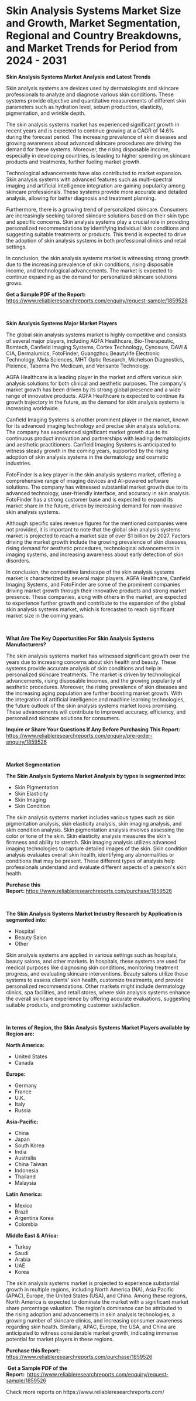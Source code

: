 <p><h1>Skin Analysis Systems Market Size and Growth, Market Segmentation, Regional and Country Breakdowns, and Market Trends for Period from 2024 -  2031</h1></p><p><strong>Skin Analysis Systems Market Analysis and Latest Trends</strong></p>
<p><p>Skin analysis systems are devices used by dermatologists and skincare professionals to analyze and diagnose various skin conditions. These systems provide objective and quantitative measurements of different skin parameters such as hydration level, sebum production, elasticity, pigmentation, and wrinkle depth.</p><p>The skin analysis systems market has experienced significant growth in recent years and is expected to continue growing at a CAGR of 14.6% during the forecast period. The increasing prevalence of skin diseases and growing awareness about advanced skincare procedures are driving the demand for these systems. Moreover, the rising disposable income, especially in developing countries, is leading to higher spending on skincare products and treatments, further fueling market growth.</p><p>Technological advancements have also contributed to market expansion. Skin analysis systems with advanced features such as multi-spectral imaging and artificial intelligence integration are gaining popularity among skincare professionals. These systems provide more accurate and detailed analysis, allowing for better diagnosis and treatment planning.</p><p>Furthermore, there is a growing trend of personalized skincare. Consumers are increasingly seeking tailored skincare solutions based on their skin type and specific concerns. Skin analysis systems play a crucial role in providing personalized recommendations by identifying individual skin conditions and suggesting suitable treatments or products. This trend is expected to drive the adoption of skin analysis systems in both professional clinics and retail settings.</p><p>In conclusion, the skin analysis systems market is witnessing strong growth due to the increasing prevalence of skin conditions, rising disposable income, and technological advancements. The market is expected to continue expanding as the demand for personalized skincare solutions grows.</p></p>
<p><strong>Get a Sample PDF of the Report:&nbsp;</strong> <a href="https://www.reliableresearchreports.com/enquiry/request-sample/1859526">https://www.reliableresearchreports.com/enquiry/request-sample/1859526</a></p>
<p>&nbsp;</p>
<p><strong>Skin Analysis Systems Major Market Players</strong></p>
<p><p>The global skin analysis systems market is highly competitive and consists of several major players, including AGFA Healthcare, Bio-Therapeutic, Bomtech, Canfield Imaging Systems, Cortex Technology, Cynosure, DAVI & CIA, Dermalumics, FotoFinder, Guangzhou Beautylife Electronic Technology, Mela Sciences, MHT Optic Research, Michelson Diagnostics, Pixience, Taberna Pro Medicum, and Verisante Technology.</p><p>AGFA Healthcare is a leading player in the market and offers various skin analysis solutions for both clinical and aesthetic purposes. The company's market growth has been driven by its strong global presence and a wide range of innovative products. AGFA Healthcare is expected to continue its growth trajectory in the future, as the demand for skin analysis systems is increasing worldwide.</p><p>Canfield Imaging Systems is another prominent player in the market, known for its advanced imaging technology and precise skin analysis solutions. The company has experienced significant market growth due to its continuous product innovation and partnerships with leading dermatologists and aesthetic practitioners. Canfield Imaging Systems is anticipated to witness steady growth in the coming years, supported by the rising adoption of skin analysis systems in the dermatology and cosmetic industries.</p><p>FotoFinder is a key player in the skin analysis systems market, offering a comprehensive range of imaging devices and AI-powered software solutions. The company has witnessed substantial market growth due to its advanced technology, user-friendly interface, and accuracy in skin analysis. FotoFinder has a strong customer base and is expected to expand its market share in the future, driven by increasing demand for non-invasive skin analysis systems.</p><p>Although specific sales revenue figures for the mentioned companies were not provided, it is important to note that the global skin analysis systems market is projected to reach a market size of over $1 billion by 2027. Factors driving the market growth include the growing prevalence of skin diseases, rising demand for aesthetic procedures, technological advancements in imaging systems, and increasing awareness about early detection of skin disorders.</p><p>In conclusion, the competitive landscape of the skin analysis systems market is characterized by several major players. AGFA Healthcare, Canfield Imaging Systems, and FotoFinder are some of the prominent companies driving market growth through their innovative products and strong market presence. These companies, along with others in the market, are expected to experience further growth and contribute to the expansion of the global skin analysis systems market, which is forecasted to reach significant market size in the coming years.</p></p>
<p>&nbsp;</p>
<p><strong>What Are The Key Opportunities For Skin Analysis Systems Manufacturers?</strong></p>
<p><p>The skin analysis systems market has witnessed significant growth over the years due to increasing concerns about skin health and beauty. These systems provide accurate analysis of skin conditions and help in personalized skincare treatments. The market is driven by technological advancements, rising disposable incomes, and the growing popularity of aesthetic procedures. Moreover, the rising prevalence of skin diseases and the increasing aging population are further boosting market growth. With the integration of artificial intelligence and machine learning technologies, the future outlook of the skin analysis systems market looks promising. These advancements will contribute to improved accuracy, efficiency, and personalized skincare solutions for consumers.</p></p>
<p><strong>Inquire or Share Your Questions If Any Before Purchasing This Report:</strong> <a href="https://www.reliableresearchreports.com/enquiry/pre-order-enquiry/1859526">https://www.reliableresearchreports.com/enquiry/pre-order-enquiry/1859526</a></p>
<p>&nbsp;</p>
<p><strong>Market Segmentation</strong></p>
<p><strong>The Skin Analysis Systems Market Analysis by types is segmented into:</strong></p>
<p><ul><li>Skin Pigmentation</li><li>Skin Elasticity</li><li>Skin Imaging</li><li>Skin Condition</li></ul></p>
<p><p>The skin analysis systems market includes various types such as skin pigmentation analysis, skin elasticity analysis, skin imaging analysis, and skin condition analysis. Skin pigmentation analysis involves assessing the color or tone of the skin. Skin elasticity analysis measures the skin's firmness and ability to stretch. Skin imaging analysis utilizes advanced imaging technologies to capture detailed images of the skin. Skin condition analysis evaluates overall skin health, identifying any abnormalities or conditions that may be present. These different types of analysis help professionals understand and evaluate different aspects of a person's skin health.</p></p>
<p><strong>Purchase this Report:&nbsp;</strong><a href="https://www.reliableresearchreports.com/purchase/1859526">https://www.reliableresearchreports.com/purchase/1859526</a></p>
<p>&nbsp;</p>
<p><strong>The Skin Analysis Systems Market Industry Research by Application is segmented into:</strong></p>
<p><ul><li>Hospital</li><li>Beauty Salon</li><li>Other</li></ul></p>
<p><p>Skin analysis systems are applied in various settings such as hospitals, beauty salons, and other markets. In hospitals, these systems are used for medical purposes like diagnosing skin conditions, monitoring treatment progress, and evaluating skincare interventions. Beauty salons utilize these systems to assess clients' skin health, customize treatments, and provide personalized recommendations. Other markets might include dermatology clinics, spa facilities, and retail stores, where skin analysis systems enhance the overall skincare experience by offering accurate evaluations, suggesting suitable products, and promoting customer satisfaction.</p></p>
<p>&nbsp;</p>
<p><strong>In terms of Region, the Skin Analysis Systems Market Players available by Region are:</strong></p>
<p>
    <p> <strong> North America: </strong>
        <ul>
            <li>United States</li>
            <li>Canada</li>
        </ul>
        </p> 
    <p> <strong> Europe: </strong>
        <ul>
            <li>Germany</li>
            <li>France</li>
            <li>U.K.</li>
            <li>Italy</li>
            <li>Russia</li>
        </ul>
        </p> 
    <p> <strong> Asia-Pacific: </strong>
        <ul>
            <li>China</li>
            <li>Japan</li>
            <li>South Korea</li>
            <li>India</li>
            <li>Australia</li>
            <li>China Taiwan</li>
            <li>Indonesia</li>
            <li>Thailand</li>
            <li>Malaysia</li>
        </ul>
        </p> 
    <p> <strong> Latin America: </strong>
        <ul>
            <li>Mexico</li>
            <li>Brazil</li>
            <li>Argentina Korea</li>
            <li>Colombia</li>
        </ul>
        </p> 
    <p> <strong> Middle East & Africa: </strong>
        <ul>
            <li>Turkey</li>
            <li>Saudi</li>
            <li>Arabia</li>
            <li>UAE</li>
            <li>Korea</li>
        </ul>
    </p>
    </p>
<p><p>The skin analysis systems market is projected to experience substantial growth in multiple regions, including North America (NA), Asia Pacific (APAC), Europe, the United States (USA), and China. Among these regions, North America is expected to dominate the market with a significant market share percentage valuation. The region's dominance can be attributed to the rising adoption and advancements in skin analysis technologies, a growing number of skincare clinics, and increasing consumer awareness regarding skin health. Similarly, APAC, Europe, the USA, and China are anticipated to witness considerable market growth, indicating immense potential for market players in these regions.</p></p>
<p><strong>Purchase this Report: </strong><a href="https://www.reliableresearchreports.com/purchase/1859526">https://www.reliableresearchreports.com/purchase/1859526</a></p>
<p>&nbsp;<strong>Get a Sample PDF of the Report:&nbsp;&nbsp;</strong><a href="https://www.reliableresearchreports.com/enquiry/request-sample/1859526">https://www.reliableresearchreports.com/enquiry/request-sample/1859526</a></p>
<p><strong></strong></p>
<p>Check more reports on https://www.reliableresearchreports.com/</p>